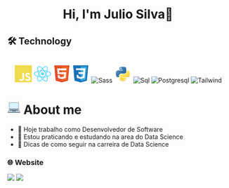 <h1 align="center">Hi, I'm Julio Silva👋</h1> 

## 🛠 Technology

<div align="center" style="display: inline_block"><br>
  <img alt="Js" height="40" width="40" src="https://raw.githubusercontent.com/devicons/devicon/master/icons/javascript/javascript-plain.svg">
  <img alt="React" height="40" width="40" src="https://raw.githubusercontent.com/devicons/devicon/master/icons/react/react-original.svg">
  <img alt="HTML" height="40" width="40" src="https://raw.githubusercontent.com/devicons/devicon/master/icons/html5/html5-original.svg">
  <img alt="CSS" height="40" width="40" src="https://raw.githubusercontent.com/devicons/devicon/master/icons/css3/css3-original.svg">
  <img alt="Sass" height="40" width="40" src="https://github.com/JuCanavans/JuCanavans/assets/103950621/1595ac27-1752-4c83-b67b-94450007bda3">
  <img alt="Python" height="40" width="40" src="https://raw.githubusercontent.com/devicons/devicon/master/icons/python/python-original.svg">
  <img alt="Sql" height="40" width="40" src="https://cdn-icons-png.flaticon.com/512/4248/4248443.png">
  <img alt="Postgresql" height="40" width="40" src="https://cdn.icon-icons.com/icons2/2415/PNG/512/postgresql_plain_wordmark_logo_icon_146390.png">
  <img alt="Tailwind" height="40" width="40" src="https://img.icons8.com/color/48/tailwind_css.png">
</div>

## <h1><img src="./style/icon-laptop.png"> About me</h1> 

- 🔭 Hoje trabalho como Desenvolvedor de Software
- 🌱 Estou praticando e estudando na area do Data Science
- 🤔 Dicas de como seguir na carreira de Data Science


### 🌐 Website
<div>
<a href="https://www.instagram.com/juliosouza_09/?next=%2F" target="_blank"><img loading="lazy" src="https://img.shields.io/badge/-Instagram-%23E4405F?style=for-the-badge&logo=instagram&logoColor=white" target="_blank"></a>
<a href="https://www.linkedin.com/in/julio-silva-developer/" target="_blank"><img loading="lazy" src="https://img.shields.io/badge/-LinkedIn-%230077B5?style=for-the-badge&logo=linkedin&logoColor=white" target="_blank"></a>   
</div>

